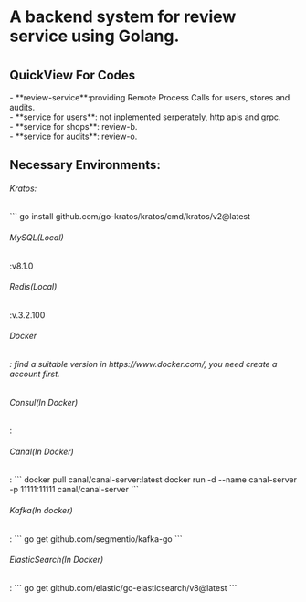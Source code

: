 <h1>A backend system for review service using Golang.<h1>

<h2>QuickView For Codes</h2>
- **review-service**:providing Remote Process Calls for users, stores and audits.<br>
- **service for users**: not inplemented serperately, http apis and grpc.<br>
- **service for shops**: review-b.<br>
- **service for audits**: review-o.<br>
<h2>Necessary Environments:</h2>
<h6>Kratos:</h6>
  ```
  go install github.com/go-kratos/kratos/cmd/kratos/v2@latest
<br>
<h6>MySQL(Local)</h6>:v8.1.0<br>
<h6>Redis(Local)</h6>:v.3.2.100<br>
<h6>Docker<h6>: find a suitable version in https://www.docker.com/, you need create a account first.<br>
<h6>Consul(In Docker)</h6>:
<h6>Canal(In Docker)</h6>:
```
  docker pull canal/canal-server:latest
  docker run -d --name canal-server -p 11111:11111 canal/canal-server
```<br>
<h6>Kafka(In docker)</h6>:
```
  go get github.com/segmentio/kafka-go
```<br>
<h6>ElasticSearch(In Docker)</h6>:
```
  go get github.com/elastic/go-elasticsearch/v8@latest
```<br>
